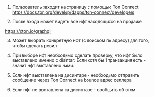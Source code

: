 1. Пользователь заходит на страницу с помощью Ton Connect https://docs.ton.org/develop/dapps/ton-connect/developers

2. После входа может видеть все нфт находящихся на продаже

https://dton.io/graphql

3. Может выбрать конкретную нфт (с поиском по адресу) для того, чтобы сделать ревил
4. При выборе нфт необходимо сделать проверку, что нфт было выставлено именно с disintar:
 Если хотя бы 1 транзакция есть - значит нфт выставлено нами.

5. Если нфт выставлена на дисинтаре - необходимо отправить сообщение через Ton Connect на bounce адрес селлера 

6. Если нфт не выставлена на дисинтаре - сообщить об этом
